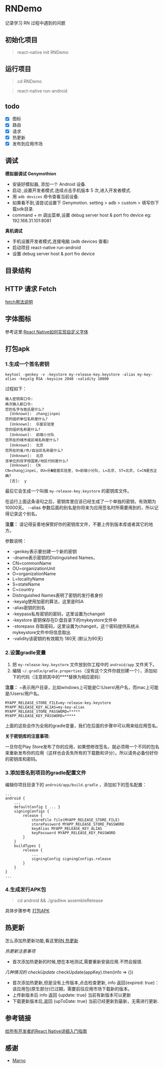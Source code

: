 # RNDemo

记录学习 RN 过程中遇到的问题

## 初始化项目

> react-native init RNDemo

## 运行项目

> cd RNDemo

> react-native run-android

## todo
-[x] 图标
-[x] 路由
-[x] 请求
-[x] 热更新
-[x] 发布到应用市场

## 调试

**模拟器调试 Genymothion**

* 安装好模拟器, 添加一个 Android 设备.
* 启动 ,设置开发者模式.连续点击手机版本 5 次,进入开发者模式.
* 用 `adb devices` 命令查看当前设备.
* 如果看不到,请尝试设置下 Genymotion. setting > adb > custom > 填写你下载sdk目录.
* command + m 调出菜单,设置 debug server host & port fro device eg: 192.168.31.101:8081

**真机调试**

* 手机设置开发者模式,连接电脑 (adb devices 查看)
* 启动项目 react-native run-android
* 设置 debug server host & port fro device

## 目录结构

## HTTP 请求 Fetch

[fetch用法说明][fetch用法说明 Link]

## 字体图标
参考这里:[React Native如何实现自定义字体][React Native如何实现自定义字体 Link]

## 打包apk

### 1.生成一个签名密钥
```
keytool -genkey -v -keystore my-release-key.keystore -alias my-key-alias -keyalg RSA -keysize 2048 -validity 10000
```

过程如下：
```
输入密钥库口令:
再次输入新口令:
您的名字与姓氏是什么?
  [Unknown]:  zhangjinpei
您的组织单位名称是什么?
  [Unknown]:  乐窗实验室
您的组织名称是什么?
  [Unknown]:  前端小分队
您所在的城市或区域名称是什么?
  [Unknown]:  北京
您所在的省/市/自治区名称是什么?
  [Unknown]:  北京
该单位的双字母国家/地区代码是什么?
  [Unknown]:  CN
CN=zhangjinpei, OU=乐�窗窗实验室, O=前端小分队, L=北京, ST=北京, C=CN是否正确?
  [否]:  y
```

最后它会生成一个叫做 `my-release-key.keystore` 的密钥库文件。

在运行上面这条语句之后，密钥库里应该已经生成了一个单独的密钥，有效期为10000天。
--alias 参数后面的别名是你将来为应用签名时所需要用到的，所以记得记录这个别名。

**注意：** 请记得妥善地保管好你的密钥库文件，不要上传到版本库或者其它的地方。

参数说明：
* -genkey表示要创建一个新的密钥
* -dname表示密钥的Distinguished Names，
* CN=commonName
* OU=organizationUnit
* O=organizationName
* L=localityName
* S=stateName
* C=country
* Distinguished Names表明了密钥的发行者身份
* -keyalg使用加密的算法，这里是RSA
* -alias密钥的别名
* -keypass私有密钥的密码，这里设置为changeit
* -keystore 密钥保存在D:盘目录下的mykeystore文件中
* -storepass 存取密码，这里设置为changeit，这个密码提供系统从mykeystore文件中将信息取出
* -validity该密钥的有效期为 180天 (默认为90天)

### 2.设置gradle变量
1. 把 `my-release-key.keystore` 文件放到你工程中的 `android/app` 文件夹下。
2. 编辑 `~/.gradle/gradle.properties`（没有这个文件你就创建一个），添加如下的代码（注意把其中的****替换为相应密码）

**注意：** ~表示用户目录，比如windows上可能是C:\Users\用户名，而mac上可能是/Users/用户名。

```
MYAPP_RELEASE_STORE_FILE=my-release-key.keystore
MYAPP_RELEASE_KEY_ALIAS=my-key-alias
MYAPP_RELEASE_STORE_PASSWORD=*****
MYAPP_RELEASE_KEY_PASSWORD=*****
```
上面的这些会作为全局的gradle变量，我们在后面的步骤中可以用来给应用签名。

**关于密钥库的注意事项:**

一旦你在Play Store发布了你的应用，如果想修改签名，就必须用一个不同的包名来重新发布你的应用（这样也会丢失所有的下载数和评分）。所以请务必备份好你的密钥库和密码。

### 3.添加签名到项目的gradle配置文件
编辑你项目目录下的 `android/app/build.gradle` ，添加如下的签名配置：

```
...
android {
    ...
    defaultConfig { ... }
    signingConfigs {
        release {
            storeFile file(MYAPP_RELEASE_STORE_FILE)
            storePassword MYAPP_RELEASE_STORE_PASSWORD
            keyAlias MYAPP_RELEASE_KEY_ALIAS
            keyPassword MYAPP_RELEASE_KEY_PASSWORD
        }
    }
    buildTypes {
        release {
            ...
            signingConfig signingConfigs.release
        }
    }
}
...
```

### 4.生成发行APK包
> cd android && ./gradlew assembleRelease

具体步骤参考 [打包APK][打包APK Link]

## 热更新

怎么添加热更新功能,看这里[RN 热更新][RN 热更新 Link]

*热更新注意事项*
- 首次添加热更新的时候,想在本地测试,需要重新安装应用.不然会报错.

*几种情况的 checkUpdate*
checkUpdate(appKey).then(info => {})
- 首次添加热更新,但是没有上传版本,点击检查更新, info 返回{expired: true}：该应用包(原生部分)已过期，需要前往应用市场下载新的版本。
- 上传新版本后 info 返回 {update: true} 当前有新版本可以更新
- 下载更新版本后,返回 {upToDate: true} 当前已经更新到最新，无需进行更新.


## 参考链接
[给所有开发者的React Native详细入门指南][给所有开发者的React Native详细入门指南 Link]

## 感谢
- [Marno][Marno Link]

[fetch用法说明 Link]:https://segmentfault.com/a/1190000007019545
[React Native如何实现自定义字体 Link]:http://blog.csdn.net/qq_31280709/article/details/73441128
[打包APK Link]:http://reactnative.cn/docs/0.45/signed-apk-android.html#content
[RN 热更新 Link]:https://github.com/reactnativecn/react-native-pushy/blob/master/docs/guide.md
[给所有开发者的React Native详细入门指南 Link]:http://www.jianshu.com/p/fa0874be0827

[Marno Link]: https://github.com/MarnoDev